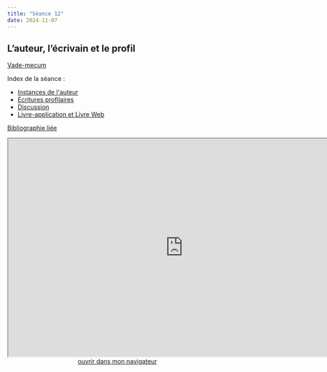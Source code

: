 ```yaml
--- 
title: "Séance 12"
date: 2024-11-07
---
```


## L’auteur, l’écrivain et le profil


[Vade-mecum](https://mmellet.github.io/ELD718/doc/12.pdf)

Index de la séance : 

- [Instances de l'auteur](https://mmellet.github.io/ELD718/slides/Seance-12.html#/1)
- [Écritures profilaires ](https://mmellet.github.io/ELD718/slides/Seance-12.html#/2)
- [Discussion](https://mmellet.github.io/ELD718/slides/Seance-12.html#/3)
- [Livre-application et Livre Web](https://mmellet.github.io/ELD718/slides/Seance-12.html#/4)

[Bibliographie liée](https://www.zotero.org/groups/5435201/eld-/collections/VHBTFJ6H)

<iframe src="https://mmellet.github.io/ELD718/slides/Seance-12.html" title="description"  height="500" width="800" allowfullscreen="allowfullscreen"></iframe>

<div style="text-align:center">
<a href="https://mmellet.github.io/ELD718/slides/Seance-12.html" target="_blank">ouvrir dans mon navigateur</a>
</div>

